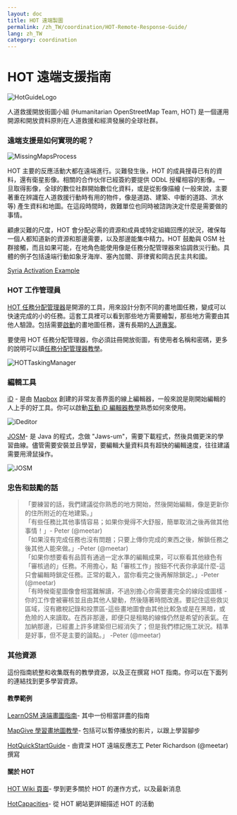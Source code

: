 ```yaml
---
layout: doc
title: HOT 遠端製圖  
permalink: /zh_TW/coordination/HOT-Remote-Response-Guide/ 
lang: zh_TW
category: coordination
---
```


# HOT 遠端支援指南   

![HotGuideLogo](/images/hot-logo.png)  


人道救援開放街圖小組 (Humanitarian OpenStreetMap Team, HOT) 是一個運用開源和開放資料原則在人道救援和經濟發展的全球社群。  

### 遠端支援是如何實現的呢？ 

![MissingMapsProcess](http://hot.openstreetmap.org/sites/default/files/styles/large/public/process.png?itok=jlAYWov0)  

HOT 主要的反應活動大都在遠端進行。災難發生後，HOT 的成員搜尋已有的資料，還有衛星影像。相關的合作伙伴已經簽約要提供 ODbL 授權相容的影像。一旦取得影像，全球的數位社群開始數位化資料，或是從影像描繪 (一般來說，主要著重在辨識在人道救援行動時有用的物件，像是道路、建築、中斷的道路、洪水等) 產生資料和地圖。在這段時間時，救難單位也同時被諮詢決定什麼是需要做的事情。  

顧慮災難的尺度，HOT 會分配必需的資源和成員或特定組織回應的狀況，確保每一個人都知道新的資源和那邊需要，以及那邊能集中精力。HOT 鼓勵與 OSM 社群接觸，而且如果可能，在地角色能使用像是任務分配管理器來協調救災行動。具體的例子包括遠端行動如象牙海岸、塞內加爾、菲律賓和岡古民主共和國。  

[Syria Activation Example](http://hot.openstreetmap.org/updates/2013-01-28_syria_activation)  

### HOT 工作管理員 

[HOT 任務分配管理器](http://tasks.hotosm.org/)是開源的工具，用來設計分割不同的畫地圖任務，變成可以快速完成的小的任務。這套工具裡可以看到那些地方需要繪製，那些地方需要由其他人驗證。包括需要[啟動](http://wiki.openstreetmap.org/wiki/HOT_activation)的畫地圖任務，還有長期的[人道專案](http://hot.openstreetmap.org/projects)。  

要使用 HOT 任務分配管理器，你必須註冊開放街圖，有使用者名稱和密碼，更多的說明可以讀[任務分配管理器教學](http://learnosm.org/en/coordination/tasking-manager/)。  

![HOTTaskingManager](http://hot.openstreetmap.org/sites/default/files/styles/large/public/task_manager_v2_screenshot_CAR_example.png?itok=Q35ytxKl)  

### 編輯工具 

[iD](http://learnosm.org/zh_TW/beginner/id-editor/) - 是由 [Mapbox](www.mapbox.com)  創建的非常友善界面的線上編輯器，一般來說是剛開始編輯的人上手的好工具。你可以啟動[互動 iD 編輯器教學](http://ideditor.com/)熟悉如何來使用。  

![iDeditor](https://blog.openstreetmap.org/wp-content/uploads/2013/08/id-editor-sotm-us-2013-venue-screenshot.png)  


[JOSM](https://josm.openstreetmap.de/)- 是 Java 的程式，念做 "Jaws-um"，需要下載程式，然後具備更浨的學習曲線。儘管需要安裝並且學習，要編輯大量資料具有超快的編輯速度，往往建議需要用滑鼠操作。  

![JOSM](http://njgeo.org/wp-content/uploads/2010/07/josm_osm_editor.png)  

### 忠告和鼓勵的話

> 「要練習的話，我們建議從你熟悉的地方開始，然後開始編輯，像是更新你的住所附近的在地建築。」  
> 「有些任務比其他事情容易；如果你覺得不大舒服，簡單取消之後再做其他事情！」- Peter (@meetar)  
> 「如果沒有完成任務也沒有問題；只要上傳你完成的東西之後，解鎖任務之後其他人能來做。」-Peter (@meetar)  
> 「如果你想要看有品質有通過一定水準的編輯成果，可以察看其他綠色有「審核過的」任務。不用擔心，點「審核工作」按鈕不代表你承諾什麼-這只會編輯時鎖定任務。正常的載入，當你看完之後再解除鎖定。」-Peter (@meetar)  
> 「有時候衛星圖像會相當難解讀，不過別擔心你需要畫完全的線段或圖樣 - 你的工作會被審核並且由其他人變動，然後隨著時間改進。要記住這些救災區域，沒有繳稅記錄和投票區-這些畫地圖會由其他比較急或是在黑暗，或危險的人來讀取。在西非那邊，即便只是租略的線條仍然是希望的表氣。在加納那邊，已經畫上許多建築但已經消失了；但是我們標記施工狀況。精準是好事，但不是主要的論點。」 -Peter (@meetar)  
 
### 其他資源 

這份指南統整和收集既有的教學資源，以及正在撰寫 HOT 指南。你可以在下面列的連結找到更多學習資源。  

#### 教學範例

[LearnOSM 遠端畫圖指南](http://learnosm.org/zh_TW/coordination/remote/)- 其中一份相當詳盡的指南  

[MapGive 學習畫地圖教學](http://mapgive.state.gov/learn-to-map/)- 包括可以暫停播放的影片，以跟上學習腳步  

[HotQuickStartGuide](https://gist.github.com/meetar/b9929dfec129d1d7f5f2) - 由資深 HOT 遠端反應志工 Peter Richardson (@meetar) 撰寫  

#### 關於 HOT 

[HOT Wiki 頁面](http://wiki.openstreetmap.org/wiki/Humanitarian_OSM_Team)- 學到更多關於 HOT 的運作方式，以及最新消息  

[HotCapacities](http://hot.openstreetmap.org/about/hot_capacities)- 從 HOT 網站更詳細描述 HOT 的活動  